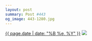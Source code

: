 ```yaml
---
layout: post
summary: Post #443
og_image: 443-1280.jpg
---
```


<p>
  <time><a href="/443">{{ page.date | date: "%B %e, %Y" }}</a></time>
  <a href="/443"><img src="{{ site.assets_url }}/443-640.jpg" srcset="{{ site.assets_url }}/443-1280.jpg 1280w, {{ site.assets_url }}/443-960.jpg 960w, {{ site.assets_url }}/443-640.jpg 640w, {{ site.assets_url }}/443-320.jpg 320w" sizes="(min-width: 700px) 50vw, calc(100vw - 2rem)" /></a>
</p>
